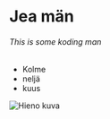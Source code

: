 <h1>Jea män</h1>
<h6>This is some koding man</h6>

- Kolme
- neljä
- kuus


![Hieno kuva](https://www.kodinkuvalehti.fi/s3fs-public/user_media/1361827522_original_Koira.jpg "This is some image...")
